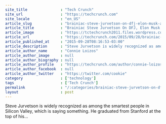 ```yaml
---
site_title               : "Tech Crunch"
site_url                 : "https://techcrunch.com"
site_locale              : "en_US"
article_slug             : "brainiac-steve-jurvetson-on-dfj-elon-musk-and-the-growing-divide-between-rich-and-poor"
article_title            : "Brainiac Steve Jurvetson On DFJ, Elon Musk And The Growing Divide Between Rich And Poor"
article_image            : "https://tctechcrunch2011.files.wordpress.com/2015/09/20883734754_e9c63c3db2_k.jpg?w=764&h=400&crop=1"
article_url              : "https://techcrunch.com/2015/09/28/brainiac-steve-juvertson-on-dfj-elon-musk-and-the-growing-divide-between-rich-and-poor/"
article_published_at     : "2015-09-28T08:16:53-03:00"
article_description      : "Steve Jurvetson is widely recognized as among the smartest people in Silicon Valley, which is saying something. He graduated from Stanford at the top of his..."
article_author_name      : "Connie Loizos"
article_author_image     : null
article_author_biography : null
article_author_profile   : "https://techcrunch.com/author/connie-loizos/"
article_author_facebook  : null
article_author_twitter   : "https://twitter.com/cookie"
category                 : ['technology']
tags                     : ['Tech Crunch']
permalink                : "/:categories/brainiac-steve-jurvetson-on-dfj-elon-musk-and-the-growing-divide-between-rich-and-poor/"
layout                   : post
---
```


Steve Jurvetson is widely recognized as among the smartest people in Silicon Valley, which is saying something. He graduated from Stanford at the top of his...
